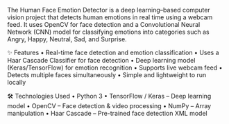 The Human Face Emotion Detector is a deep learning–based computer vision project that detects human emotions in real time using a webcam feed.
It uses OpenCV for face detection and a Convolutional Neural Network (CNN) model for classifying emotions into categories such as Angry, Happy, Neutral, Sad, and Surprise.

✨ Features
	•	Real-time face detection and emotion classification
	•	Uses a Haar Cascade Classifier for face detection
	•	Deep learning model (Keras/TensorFlow) for emotion recognition
	•	Supports live webcam feed
	•	Detects multiple faces simultaneously
	•	Simple and lightweight to run locally

🛠 Technologies Used
	•	Python 3
	•	TensorFlow / Keras – Deep learning model
	•	OpenCV – Face detection & video processing
	•	NumPy – Array manipulation
	•	Haar Cascade – Pre-trained face detection XML model
